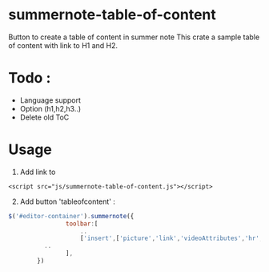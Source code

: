 # summernote-table-of-content
Button to create a table of content in summer note
This crate a sample table of content with link to H1 and H2.

# Todo :
* Language support
* Option (h1,h2,h3..)
* Delete old ToC

# Usage
1. Add link to 
```
<script src="js/summernote-table-of-content.js"></script>
```
2. Add button 'tableofcontent' :
```javascript
$('#editor-container').summernote({
				toolbar:[					
					..
					['insert',['picture','link','videoAttributes','hr','tableofcontent']],
          ..
				],
        })
```
